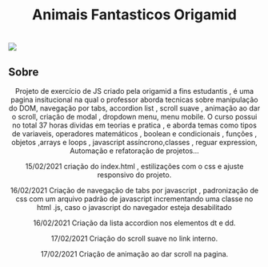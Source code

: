   
<h1 align="center">Animais Fantasticos Origamid<h1>

<img src="https://ik.imagekit.io/m6bvqjoaxwb/animais-fantasticos_k1tqqutpH.jpg">

## Sobre
<p align="center">Projeto de exercício de JS criado pela origamid a fins estudantis , é uma pagina insitucional na qual o professor aborda tecnicas sobre manipulação do DOM, navegação por tabs, accordion list , scroll suave , animação ao dar o scroll, criação de modal , dropdown menu, menu mobile. 
O curso possui no total 37 horas dividas em teorias e pratica , e aborda temas como tipos de variaveis, operadores matemáticos , boolean e condicionais , funções , objetos ,arrays e loops , javascript assíncrono,classes , reguar expression, Automação e refatoração de projetos...
</p>
<p align="center">
15/02/2021 criação do index.html , estilizações com o css e ajuste responsivo do projeto.
</p>
<p align="center">
16/02/2021 Criação de navegação de tabs por javascript , padronização de css com um arquivo padrão de javascript incrementando uma classe no html .js, caso o javascript do navegador esteja desabilitado
</p>
<p align="center">
16/02/2021 Criação da lista accordion nos elementos  dt e dd.
</p>
<p align="center">
17/02/2021 Criação do scroll suave no link interno.
</p>
<p align="center">
17/02/2021 Criação de animação ao dar scroll na pagina.
</p>

